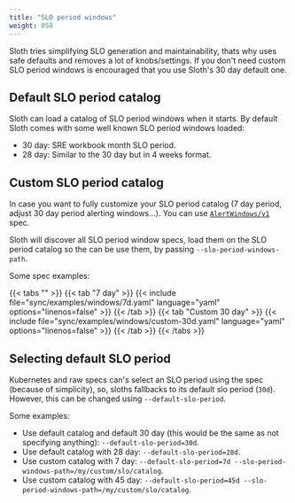 ```yaml
---
title: "SLO period windows"
weight: 050
---
```


Sloth tries simplifying SLO generation and maintainability, thats why uses safe defaults and removes a lot of knobs/settings. If you don't need custom SLO period windows is encouraged that you use Sloth's 30 day default one.

## Default SLO period catalog

Sloth can load a catalog of SLO period windows when it starts. By default Sloth comes with some well known SLO period windows loaded:

- 30 day: SRE workbook month SLO period.
- 28 day: Similar to the 30 day but in 4 weeks format.

## Custom SLO period catalog

In case you want to fully customize your SLO period catalog (7 day period, adjust 30 day period alerting windows...). You can use [`AlertWindows/v1`](https://github.com/slok/sloth/tree/main/pkg/prometheus/alertwindows/v1) spec.

Sloth will discover all SLO period window specs, load them on the SLO period catalog so the can be use them, by passing `--slo-period-windows-path`.

Some spec examples:

{{< tabs "" >}}
{{< tab "7 day" >}}
{{< include file="sync/examples/windows/7d.yaml" language="yaml" options="linenos=false" >}}
{{< /tab >}}
{{< tab "Custom 30 day" >}}
{{< include file="sync/examples/windows/custom-30d.yaml" language="yaml" options="linenos=false" >}}
{{< /tab >}}
{{< /tabs >}}

## Selecting default SLO period

Kubernetes and raw specs can's select an SLO period using the spec (because of simplicity), so, sloths fallbacks to its default slo period (`30d`). However, this can be changed using `--default-slo-period`.

Some examples:

- Use default catalog and default 30 day (this would be the same as not specifying anything): `--default-slo-period=30d`.
- Use default catalog with 28 day: `--default-slo-period=28d`.
- Use custom catalog with 7 day: `--default-slo-period=7d --slo-period-windows-path=/my/custom/slo/catalog`.
- Use custom catalog with 45 day: `--default-slo-period=45d --slo-period-windows-path=/my/custom/slo/catalog`.
